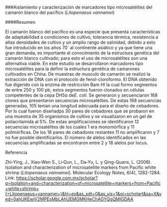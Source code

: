 ###Aislamiento y caracterización de marcadores tipo microsatélites del camarón blanco del pacífico (*Litopenaeus vannamei*)

####Resumen

El camarón blanco del pacifico es una especie que presenta características de adaptabilidad a condiciones de cultivo, tolerancia térmica, resistencia a altas densidades de cultivo y un amplio rango de salinidad, debido a esto fue introducido en los años 70´ al continente 
asiático y ya que tiene una gran demanda, es importante el conocimiento de la estructura genética del camarón blanco cultivado; para
esto el uso de microsatélites son una alternativa viable. En este estudio se desarrollaron marcadores tipo microsatélites para la 
definir la estructura genética de camarones cultivados en China.  De muestras de musculo de camarón se realizó la extracción de DNA 
con el protocolo de fenol-cloroformo. El DNA obtenido fue digerido con la enzima de restricción Bam HI la cual formo segmentos de entre 250 y 100 pb, estos segmentos fueron clonados en células competentes de la cepa DH5α de*E. coli*. Se generaron y secuenciaron 168 clones que presentaron secuencias microsatélites. De estas 168 secuencias generadas, 105 tenían una longitud adecuada para el diseño de cebadores. Por lo cual fueron diseñadps 30 pares de cebadores que se probaron en una muestra de 35 organismos de cultivo y se visualizaron en un gel de poliacrilamida al 5%. De estas amplificaciones se identificaron 12 secuencias microsatélites de los cuales 1 era monomórfica y 11 polimórficas. De los 18 pares de cebadores restantes 11 no amplificaron y 7 no fue posible identificarlos. El número de alelos identificados en las secuencias amplificadas se encontraron entre 2 y 18 alelos por locus. 

Referencia 

Zhi‐Ying, J.,  Xiao‐Wen S., Li‐Qun, L., Da‐Yu, L. y  Qing-Quans, L. (2006). Isolation and characterization of microsatellite markers from Pacific white shrimp (*Litopenaeus vannamei*). Molecular Ecology Notes, 6(4), 1282-1284. Link: https://scholar.google.com.mx/scholar?q=Isolation+and+characterization+of+microsatellite+markers+from+Pacific+white+shrimp+(+Litopenaeus+vannamei+)&hl=es&as_sdt=0&as_vis=1&oi=scholart&sa=X&ved=0ahUKEwiV2MPEsMbLAhUEMGMKHeChAGYQgQMIGDAA
